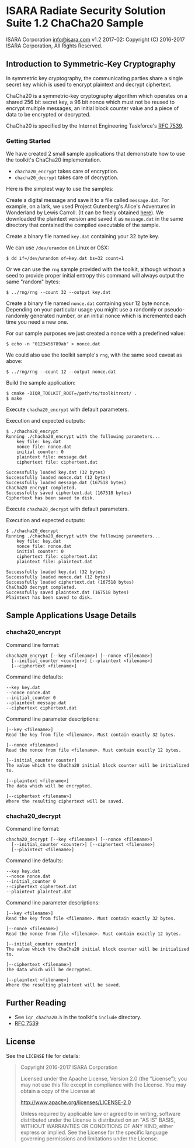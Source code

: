 # ISARA Radiate Security Solution Suite 1.2 ChaCha20 Sample
ISARA Corporation <info@isara.com>
v1.2 2017-02: Copyright (C) 2016-2017 ISARA Corporation, All Rights Reserved.

## Introduction to Symmetric-Key Cryptography

In symmetric key cryptography, the communicating parties share a single secret
key which is used to encrypt plaintext and decrypt ciphertext.

ChaCha20 is a symmetric-key cryptography algorithm which operates on a shared
256 bit secret key, a 96 bit nonce which must not be reused to encrypt multiple
messages, an initial block counter value and a piece of data to be encrypted or
decrypted.

ChaCha20 is specified by the Internet Engineering Taskforce's
[RFC 7539](https://tools.ietf.org/html/rfc7539).

### Getting Started

We have created 2 small sample applications that demonstrate how to use the
toolkit's ChaCha20 implementation.

* `chacha20_encrypt` takes care of encryption.
* `chacha20_decrypt` takes care of decryption.

Here is the simplest way to use the samples:

Create a digital message and save it to a file called `message.dat`. For
example, on a lark, we used Project Gutenberg's Alice's Adventures in
Wonderland by Lewis Carroll. (It can be freely obtained
[here](http://www.gutenberg.org/ebooks/11.txt.utf-8)).
We downloaded the plaintext version and saved it as `message.dat` in the same
directory that contained the compiled executable of the sample.

Create a binary file named `key.dat` containing your 32 byte key.

We can use `/dev/urandom` on Linux or OSX:

```
$ dd if=/dev/urandom of=key.dat bs=32 count=1
```

Or we can use the `rng` sample provided with the toolkit, although without
a seed to provide proper initial entropy this command will always output the
same "random" bytes:

```
$ ../rng/rng --count 32 --output key.dat
```

Create a binary file named `nonce.dat` containing your 12 byte nonce. Depending
on your particular usage you might use a randomly or pseudo-randomly generated
number, or an initial nonce which is incremented each time you need a new one.

For our sample purposes we just created a nonce with a predefined value:

```
$ echo -n "0123456789ab" > nonce.dat
```

We could also use the toolkit sample's `rng`, with the same seed caveat as
above:

```
$ ../rng/rng --count 12 --output nonce.dat
```

Build the sample application:

```
$ cmake -DIQR_TOOLKIT_ROOT=/path/to/toolkitroot/ .
$ make
```

Execute `chacha20_encrypt` with default parameters.

Execution and expected outputs:

```
$ ./chacha20_encrypt
Running ./chacha20_encrypt with the following parameters...
    key file: key.dat
    nonce file: nonce.dat
    initial counter: 0
    plaintext file: message.dat
    ciphertext file: ciphertext.dat

Successfully loaded key.dat (32 bytes)
Successfully loaded nonce.dat (12 bytes)
Successfully loaded message.dat (167518 bytes)
ChaCha20 encrypt completed.
Successfully saved ciphertext.dat (167518 bytes)
Ciphertext has been saved to disk.
```

Execute `chacha20_decrypt` with default parameters.

Execution and expected outputs:

```
$ ./chacha20_decrypt
Running ./chacha20_decrypt with the following parameters...
    key file: key.dat
    nonce file: nonce.dat
    initial counter: 0
    ciphertext file: ciphertext.dat
    plaintext file: plaintext.dat

Successfully loaded key.dat (32 bytes)
Successfully loaded nonce.dat (12 bytes)
Successfully loaded ciphertext.dat (167518 bytes)
ChaCha20 decrypt completed.
Successfully saved plaintext.dat (167518 bytes)
Plaintext has been saved to disk.
```

## Sample Applications Usage Details

### chacha20_encrypt

Command line format:

```
chacha20_encrypt [--key <filename>] [--nonce <filename>]
  [--initial_counter <counter>] [--plaintext <filename>]
  [--ciphertext <filename>]
```

Command line defaults:

```
--key key.dat
--nonce nonce.dat
--initial_counter 0
--plaintext message.dat
--ciphertext ciphertext.dat
```

Command line parameter descriptions:

```
[--key <filename>]
Read the key from file <filename>. Must contain exactly 32 bytes.

[--nonce <filename>]
Read the nonce from file <filename>. Must contain exactly 12 bytes.

[--initial_counter counter]
The value which the ChaCha20 initial block counter will be initialized to.

[--plaintext <filename>]
The data which will be encrypted.

[--ciphertext <filename>]
Where the resulting ciphertext will be saved.
```

### chacha20_decrypt

Command line format:

```
chacha20_decrypt [--key <filename>] [--nonce <filename>]
  [--initial_counter <counter>] [--ciphertext <filename>]
  [--plaintext <filename>]
```

Command line defaults:

```
--key key.dat
--nonce nonce.dat
--initial_counter 0
--ciphertext ciphertext.dat
--plaintext plaintext.dat
```

Command line parameter descriptions:

```
[--key <filename>]
Read the key from file <filename>. Must contain exactly 32 bytes.

[--nonce <filename>]
Read the nonce from file <filename>. Must contain exactly 12 bytes.

[--initial_counter counter]
The value which the ChaCha20 initial block counter will be initialized to.

[--ciphertext <filename>]
The data which will be decrypted.

[--plaintext <filename>]
Where the resulting plaintext will be saved.
```

## Further Reading

* See `iqr_chacha20.h` in the toolkit's `include` directory.
* [RFC 7539](https://tools.ietf.org/html/rfc7539)

## License

See the `LICENSE` file for details:

> Copyright 2016-2017 ISARA Corporation
> 
> Licensed under the Apache License, Version 2.0 (the "License");
> you may not use this file except in compliance with the License.
> You may obtain a copy of the License at
> 
> http://www.apache.org/licenses/LICENSE-2.0
> 
> Unless required by applicable law or agreed to in writing, software
> distributed under the License is distributed on an "AS IS" BASIS,
> WITHOUT WARRANTIES OR CONDITIONS OF ANY KIND, either express or implied.
> See the License for the specific language governing permissions and
> limitations under the License.
